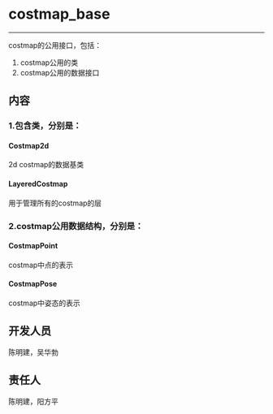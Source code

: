 # costmap_base

------
costmap的公用接口，包括：

1. costmap公用的类
2. costmap公用的数据接口


## 内容

### 1.包含类，分别是：
#### Costmap2d
2d costmap的数据基类

#### LayeredCostmap
用于管理所有的costmap的层


### 2.costmap公用数据结构，分别是：

#### CostmapPoint
costmap中点的表示

#### CostmapPose
costmap中姿态的表示

## 开发人员
陈明建，吴华勃

## 责任人
陈明建，阳方平
